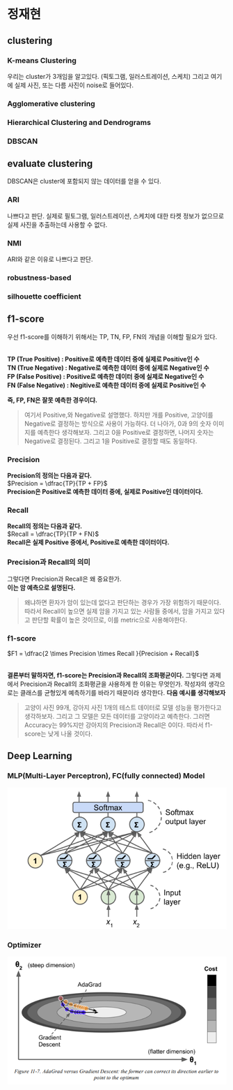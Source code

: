 # 정재현

## clustering

### K-means Clustering

우리는 cluster가 3개임을 알고있다. (픽토그램, 일러스트레이션, 스케치) 그리고 여기에 실제 사진, 또는 다름 사진이 noise로 들어있다. 

### Agglomerative clustering

### Hierarchical Clustering and Dendrograms

### DBSCAN

## evaluate clustering

DBSCAN은 cluster에 포함되지 않는 데이터를 얻을 수 있다.

### ARI

나쁘다고 판단. 실제로 필토그램, 일러스트레이션, 스케치에 대한 타켓 정보가 없으므로 실제 사진을 추출하는데 사용할 수 없다.

### NMI

ARI와 같은 이유로 나쁘다고 판단.

### robustness-based

### silhouette coefficient

## f1-score

우선 f1-score를 이해하기 위해서는 TP, TN, FP, FN의 개념을 이해할 필요가 있다.<br/><br/>

**TP (True Positive) : Positive로 예측한 데이터 중에 실제로 Positive인 수**<br/>
**TN (True Negative) : Negative로 예측한 데이터 중에 실제로 Negative인 수**<br/>
**FP (False Positive) : Positive로 예측한 데이터 중에 실제로 Negative인 수**<br/>
**FN (False Negative) : Negitive로 예측한 데이터 중에 실제로 Positive인 수**<br/>

**즉, FP, FN은 잘못 예측한 경우이댜.**

> 여기서 Positive,와 Negative로 설명했다. 하지만 개를 Positive, 고양이를 Negative로 결정하는 방식으로 사용이 가능하다.
> 더 나아가, 0과 9의 숫자 이미지를 예측한다 생각해보자. 그리고 0을 Positive로 결정하면, 나머지 숫자는 Negative로 결정된다. 그리고 1을 Positive로 결정할 때도 동일하다.

### Precision

**Precision의 정의는 다음과 같다.**<br/>
$Precision = \dfrac{TP}{TP + FP}$<br/>
**Precision은 Positive로 예측한 데이터 중에, 실제로 Positive인 데이터이다.**

### Recall

**Recall의 정의는 다음과 같다.**<br/>
$Recall = \dfrac{TP}{TP + FN}$<br/>
**Recall은 실제 Positive 중에서, Positive로 예측한 데이터이다.**

### Precision과 Recall의 의미

그렇다면 Precision과 Recall은 왜 중요한가. <br/>
**이는 암 예측으로 설명된다.**<br/>
> 왜냐하면 환자가 암이 있는데 없다고 판단하는 경우가 가장 위험하기 때문이다. 따라서 Recall이 높으면 실제 암을 가지고 있는 사람들 중에서, 암을 가지고 있다고 판단할 확률이 높은 것이므로, 이를 metric으로 사용해야한다.

### f1-score

$F1 = \dfrac{2 \times Precision \times Recall }{Precision + Recall}$<br/><br/>

**결론부터 말하자면, f1-score는 Precision과 Recall의 조화평균이다.**
그렇다면 과제에서 Precision과 Recall의 조화평균을 사용하게 한 이유는 무엇인가.
작성자의 생각으로는 클래스를 균형있게 예측하기를 바라기 때문이라 생각한다.
**다음 예시를 생각해보자**<br/>
> 고양이 사진 99개, 강아지 사진 1개의 테스트 데이터로 모델 성능을 평가한다고 생각하보자. 그리고 그 모델은 모든 데이터를 고양이라고 예측한다. 그러면 Accuracy는 99%지만 강아지의 Precision과 Recall은 0이다. 따라서 f1-score는 낮게 나올 것이다.

## Deep Learning

### MLP(Multi-Layer Perceptron), FC(fully connected) Model
![](static/model.png)<br/>

### Optimizer
![](static/optimizer.png)<br/>
